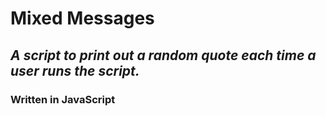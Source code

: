 # Mixed Messages
## *A script to print out a random quote each time a user runs the script.*
### Written in JavaScript 
